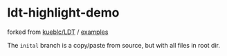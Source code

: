 # ldt-highlight-demo
forked from [kueblc/LDT](https://github.com/kueblc/LDT) / [examples](https://qbit.works/LDT/examples/generic.html)

The `inital` branch is a copy/paste from source, but with all files in root dir.
